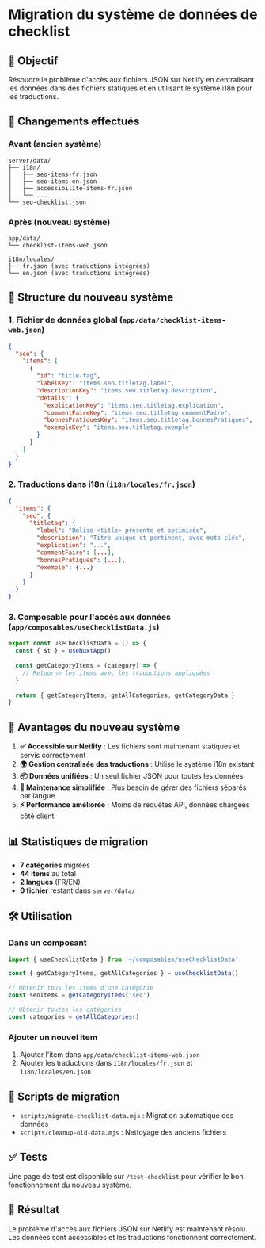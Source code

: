 # Migration du système de données de checklist

## 🎯 Objectif

Résoudre le problème d'accès aux fichiers JSON sur Netlify en centralisant les données dans des fichiers statiques et en utilisant le système i18n pour les traductions.

## 🔄 Changements effectués

### Avant (ancien système)
```
server/data/
├── i18n/
│   ├── seo-items-fr.json
│   ├── seo-items-en.json
│   ├── accessibilite-items-fr.json
│   └── ...
└── seo-checklist.json
```

### Après (nouveau système)
```
app/data/
└── checklist-items-web.json

i18n/locales/
├── fr.json (avec traductions intégrées)
└── en.json (avec traductions intégrées)
```

## 📁 Structure du nouveau système

### 1. Fichier de données global (`app/data/checklist-items-web.json`)
```json
{
  "seo": {
    "items": [
      {
        "id": "title-tag",
        "labelKey": "items.seo.titletag.label",
        "descriptionKey": "items.seo.titletag.description",
        "details": {
          "explicationKey": "items.seo.titletag.explication",
          "commentFaireKey": "items.seo.titletag.commentFaire",
          "bonnesPratiquesKey": "items.seo.titletag.bonnesPratiques",
          "exempleKey": "items.seo.titletag.exemple"
        }
      }
    ]
  }
}
```

### 2. Traductions dans i18n (`i18n/locales/fr.json`)
```json
{
  "items": {
    "seo": {
      "titletag": {
        "label": "Balise <title> présente et optimisée",
        "description": "Titre unique et pertinent, avec mots-clés",
        "explication": "...",
        "commentFaire": [...],
        "bonnesPratiques": [...],
        "exemple": {...}
      }
    }
  }
}
```

### 3. Composable pour l'accès aux données (`app/composables/useChecklistData.js`)
```javascript
export const useChecklistData = () => {
  const { $t } = useNuxtApp()
  
  const getCategoryItems = (category) => {
    // Retourne les items avec les traductions appliquées
  }
  
  return { getCategoryItems, getAllCategories, getCategoryData }
}
```

## 🚀 Avantages du nouveau système

1. **✅ Accessible sur Netlify** : Les fichiers sont maintenant statiques et servis correctement
2. **🌍 Gestion centralisée des traductions** : Utilise le système i18n existant
3. **📦 Données unifiées** : Un seul fichier JSON pour toutes les données
4. **🔧 Maintenance simplifiée** : Plus besoin de gérer des fichiers séparés par langue
5. **⚡ Performance améliorée** : Moins de requêtes API, données chargées côté client

## 📊 Statistiques de migration

- **7 catégories** migrées
- **44 items** au total
- **2 langues** (FR/EN)
- **0 fichier** restant dans `server/data/`

## 🛠️ Utilisation

### Dans un composant
```javascript
import { useChecklistData } from '~/composables/useChecklistData'

const { getCategoryItems, getAllCategories } = useChecklistData()

// Obtenir tous les items d'une catégorie
const seoItems = getCategoryItems('seo')

// Obtenir toutes les catégories
const categories = getAllCategories()
```

### Ajouter un nouvel item
1. Ajouter l'item dans `app/data/checklist-items-web.json`
2. Ajouter les traductions dans `i18n/locales/fr.json` et `i18n/locales/en.json`

## 🔧 Scripts de migration

- `scripts/migrate-checklist-data.mjs` : Migration automatique des données
- `scripts/cleanup-old-data.mjs` : Nettoyage des anciens fichiers

## ✅ Tests

Une page de test est disponible sur `/test-checklist` pour vérifier le bon fonctionnement du nouveau système.

## 🎉 Résultat

Le problème d'accès aux fichiers JSON sur Netlify est maintenant résolu. Les données sont accessibles et les traductions fonctionnent correctement.

